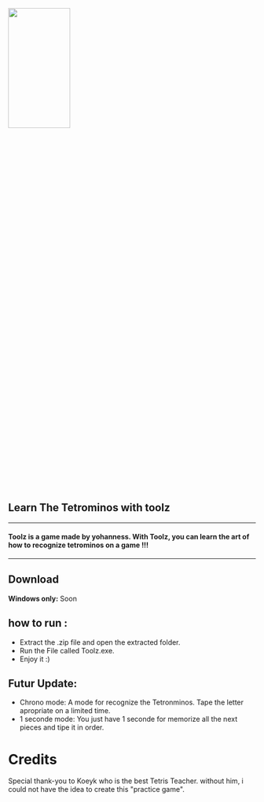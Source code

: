 <img src="https://user-images.githubusercontent.com/118851598/236465422-30da1eb0-d141-4be3-9fcb-37c39de2aa20.png"  width="50%" height="25%">

## Learn The Tetrominos with toolz

-------------------------------------------------

#### Toolz is a game made by yohanness. With Toolz, you can learn the art of how to recognize tetrominos on a game !!! 


-------------------------------------------------
## Download

**Windows only:** Soon

## how to run :

- Extract the .zip file and open the extracted folder.
- Run the File called Toolz.exe.
- Enjoy it :)

## Futur Update:

- Chrono mode: A mode for recognize the Tetronminos. Tape the letter apropriate on a limited time.
- 1 seconde mode: You just have 1 seconde for memorize all the next pieces and tipe it in order.

# Credits
Special thank-you to Koeyk who is the best Tetris Teacher. without him, i could not have the idea to create this "practice game".
